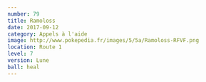 ```yaml
---
number: 79
title: Ramoloss
date: 2017-09-12
category: Appels à l'aide
image: http://www.pokepedia.fr/images/5/5a/Ramoloss-RFVF.png
location: Route 1
level: 7
version: Lune
ball: heal
---
```

